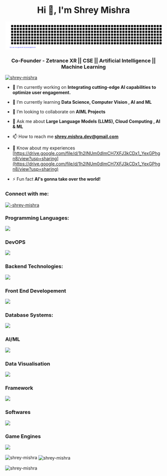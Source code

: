 <h1 align="center">Hi 👋, I'm Shrey Mishra</h1>

![gitartwork](gitartwork.svg)

<h3 align="center">Co-Founder - Zetrance XR || CSE || Artificial Intelligence || Machine Learning</h3>

<p align="left"> <a href="https://github.com/ryo-ma/github-profile-trophy"><img src="https://github-profile-trophy.vercel.app/?username=shrey-mishra" alt="shrey-mishra" /></a> </p>

- 🔭 I’m currently working on **Integrating cutting-edge AI capabilities to optimize user engagement.**

- 🌱 I’m currently learning **Data Science, Computer Vision , AI and ML**

- 👯 I’m looking to collaborate on **AIML Projects**

- 💬 Ask me about **Large Language Models (LLMS), Cloud Computing , AI & ML**

- 📫 How to reach me **shrey.mishra.dev@gmail.com**

- 📄 Know about my experiences [https://drive.google.com/file/d/1h2INUm0dImCH7XFJ3kCDx1_YexGPhgn8/view?usp=sharing](https://drive.google.com/file/d/1h2INUm0dImCH7XFJ3kCDx1_YexGPhgn8/view?usp=sharing)

- ⚡ Fun fact **AI's gonna take over the world!**

<h3 align="left">Connect with me:</h3>
<p align="left">
<a href="https://linkedin.com/in/-shrey-mishra" target="blank"><img align="center" src="https://raw.githubusercontent.com/rahuldkjain/github-profile-readme-generator/master/src/images/icons/Social/linked-in-alt.svg" alt="-shrey-mishra" height="30" width="40" /></a>
</p>



  <h3>Programming Languages:</h3>
<img src="https://skillicons.dev/icons?i=python,java,javascript,c,c++"/>

  <h3>DevOPS</h3>
  <img src="https://skillicons.dev/icons?i=aws,azure,gcp,bash,docker,kubernetes"/>

  <h3>Backend Technologies:</h3>
   <img src="https://skillicons.dev/icons?i=nodejs,nginx,flask,firebase"/>

  <h3>Front End Developement</h3>
    <img src="https://skillicons.dev/icons?i=html,css,bootstrap,react"/>


  <h3>Database Systems:</h3>
   <img src="https://skillicons.dev/icons?i=mongodb,mysql"/>

 
  <h3>AI/ML</h3>
    <img src="https://skillicons.dev/icons?i=tensorflow,pytorch,opencv,sckitlearn"/>

  
  <h3>Data Visualisation</h3>
    <img src="https://skillicons.dev/icons?i=canvasjs"/>
 
  <h3>Framework</h3>
    <img src="https://skillicons.dev/icons?i=django"/>
 
  <h3>Softwares</h3>
    <img src="https://skillicons.dev/icons?i=illustrator,photoshop,postman"/>

   
  <h3>Game Engines</h3>
    <img src="https://skillicons.dev/icons?i=unreal"/>
 
  
 


<p><img align="left" src="https://github-readme-stats.vercel.app/api/top-langs?username=shrey-mishra&show_icons=true&locale=en&layout=compact" alt="shrey-mishra" /></p>

<p>&nbsp;<img align="center" src="https://github-readme-stats.vercel.app/api?username=shrey-mishra&show_icons=true&locale=en" alt="shrey-mishra" /></p>

<p><img align="center" src="https://github-readme-streak-stats.herokuapp.com/?user=shrey-mishra&" alt="shrey-mishra" /></p>
